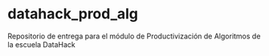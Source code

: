 # datahack_prod_alg
 Repositorio de entrega para el módulo de Productivización de Algoritmos de la escuela DataHack
